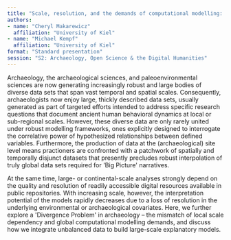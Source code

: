 ```yaml
---
title: "Scale, resolution, and the demands of computational modelling: a 'divergence problem' in archaeology"
authors:
- name: "Cheryl Makarewicz"
  affiliation: "University of Kiel"
- name: "Michael Kempf"
  affiliation: "University of Kiel"
format: "Standard presentation"
session: "S2: Archaeology, Open Science & the Digital Humanities"
---
```


Archaeology, the archaeological sciences, and paleoenvironmental sciences are now generating increasingly robust and large bodies of diverse data sets that span vast temporal and spatial scales. Consequently, archaeologists now enjoy large, thickly described data sets, usually generated as part of targeted efforts intended to address specific research questions that document ancient human behavioral dynamics at local or sub-regional scales. However, these diverse data are only rarely united under robust modelling frameworks, ones explicitly designed to interrogate the correlative power of hypothesized relationships between defined variables. Furthermore, the production of data at the (archaeological) site level means practioners are confronted with a patchwork of spatially and temporally disjunct datasets that presently precludes robust interpolation of truly global data sets required for 'Big Picture' narratives. 

At the same time, large- or continental-scale analyses strongly depend on the quality and resolution of readily accessible digital resources available in public repositories. With increasing scale, however, the interpretation potential of the models rapidly decreases due to a loss of resolution in the underlying environmental or archaeological covariates. Here, we further explore a 'Divergence Problem' in archaeology – the mismatch of local scale dependency and global computational modelling demands, and discuss how we integrate unbalanced data to build large-scale explanatory models. 

